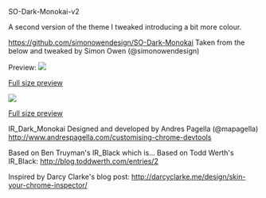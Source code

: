 SO-Dark-Monokai-v2

A second version of the theme I tweaked introducing a bit more colour.

https://github.com/simonowendesign/SO-Dark-Monokai
Taken from the below and tweaked by Simon Owen (@simonowendesign)

Preview:
<img src="http://farm9.staticflickr.com/8198/8179021192_67994d5fea_b.jpg" />

<a href="http://farm9.staticflickr.com/8198/8179021192_c24ea3c269_o.png">Full size preview</a>

<img src="http://farm9.staticflickr.com/8069/8201715505_977d44961f_b.jpg" />

<a href="http://farm9.staticflickr.com/8069/8201715505_db13c79436_o.png">Full size preview</a>

IR_Dark_Monokai
Designed and developed by Andres Pagella (@mapagella)
http://www.andrespagella.com/customising-chrome-devtools

Based on Ben Truyman's IR_Black
which is...
Based on Todd Werth's IR_Black:
http://blog.toddwerth.com/entries/2

Inspired by Darcy Clarke's blog post:
http://darcyclarke.me/design/skin-your-chrome-inspector/